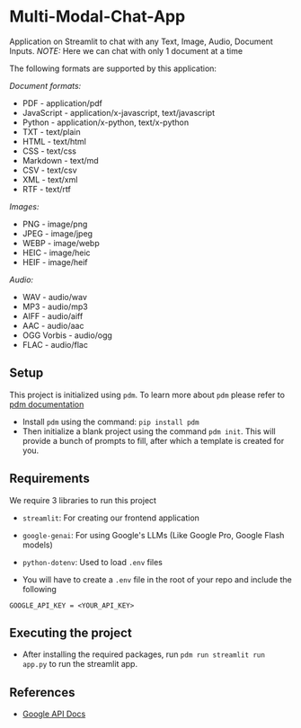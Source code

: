 # Multi-Modal-Chat-App

Application on Streamlit to chat with any Text, Image, Audio, Document Inputs. 
*NOTE:* Here we can chat with only 1 document at a time

The following formats are supported by this application:

*Document formats:*

- PDF - application/pdf
- JavaScript - application/x-javascript, text/javascript
- Python - application/x-python, text/x-python
- TXT - text/plain
- HTML - text/html
- CSS - text/css
- Markdown - text/md
- CSV - text/csv
- XML - text/xml
- RTF - text/rtf


*Images:*

- PNG - image/png
- JPEG - image/jpeg
- WEBP - image/webp
- HEIC - image/heic
- HEIF - image/heif

*Audio:*

- WAV - audio/wav
- MP3 - audio/mp3
- AIFF - audio/aiff
- AAC - audio/aac
- OGG Vorbis - audio/ogg
- FLAC - audio/flac

## Setup

This project is initialized using `pdm`. To learn more about `pdm` please refer to [pdm documentation](https://pdm-project.org/en/latest/)

- Install `pdm` using the command: `pip install pdm`
- Then initialize a blank project using the command `pdm init`. This will provide a bunch of prompts to fill, after which a template is created for you.


## Requirements

We require 3 libraries to run this project
- `streamlit`: For creating our frontend application
- `google-genai`: For using Google's LLMs (Like Google Pro, Google Flash models)
- `python-dotenv`: Used to load `.env` files

- You will have to create a `.env` file in the root of your repo and include the following

`GOOGLE_API_KEY = <YOUR_API_KEY>`

## Executing the project

- After installing the required packages, run `pdm run streamlit run app.py` to run the streamlit app.

## References

- [Google API Docs](https://ai.google.dev/gemini-api/docs/document-processing?lang=python)
